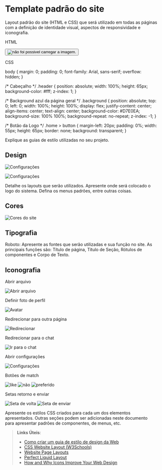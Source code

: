 # Template padrão do site

Layout padrão do site (HTML e CSS) que será utilizado em todas as páginas com a definição de identidade visual, aspectos de responsividade e iconografia.

HTML

<body>
        <!-- CABEÇALHO -->
    <div class="header">
       <div class="home">
            <button>
            <img src="./Public/images/logo.png" alt="não foi possivel carregar a imagem.">
            </button>
        </div>
    </div>
   <!-- MATCHES -->
    <div class="background">
</body>

CSS

body {
    margin: 0;
    padding: 0;
    font-family: Arial, sans-serif;
    overflow: hidden;
  }
  
  /* Cabeçalho */
  .header {
    position: absolute;
    width: 100%;
    height: 65px;
    background-color: #fff;
    z-index: 1;
  }
  
  /* Background azul da página geral */
  .background {
    position: absolute;
    top: 0;
    left: 0;
    width: 100%;
    height: 100%;
    display: flex;
    justify-content: center;
    align-items: center;
    text-align: center;
    background-color: #D7E0EA;
    background-size: 100% 100%;
    background-repeat: no-repeat;
    z-index: -1;
  }

  /* Botão da Logo */
  .home > button {
    margin-left: 20px;
    padding: 0%;
    width: 55px;
    height: 65px;
    border: none;
    background: transparent;
}


Explique as guias de estilo utilizadas no seu projeto.

## Design
![Configurações](img/layoult.png)

![Configurações](img/chatlayoult.png)

Detalhe os layouts que serão utilizados. Apresente onde será colocado o logo do sistema. Defina os menus padrões, entre outras coisas.


## Cores

![Cores do site](img/AdobeColor-Petting.jpeg)


## Tipografia

Roboto: 
Apresente as fontes que serão utilizadas e sua função no site. As principais funções são: Título de página, Título de Seção, Rótulos de componentes e Corpo de Texto.


## Iconografia
Abrir arquivo

![Abrir arquivo](img/abrir.png)

Definir foto de perfil

![Avatar](img/avatar.png)

Redirecionar para outra página

![Redirecionar](img/botaoazul.jpeg)

Redirecionar para o chat

![Ir para o chat](img/chat.png)

Abrir configurações

![Configurações](img/engrenagem.png)

Botões de match

![like](img/iconheart.png)
![não](img/iconcircle.png)
![preferido](img/iconstar.png)


Setas retorno e enviar

![Seta de volta](img/returnButton.png)
![Seta de enviar](img/sendButton.png)


Apresente os estilos CSS criados para cada um dos elementos apresentados.
Outras seções podem ser adicionadas neste documento para apresentar padrões de componentes, de menus, etc.


> **Links Úteis**:
>
> -  [Como criar um guia de estilo de design da Web](https://edrodrigues.com.br/blog/como-criar-um-guia-de-estilo-de-design-da-web/#)
> - [CSS Website Layout (W3Schools)](https://www.w3schools.com/css/css_website_layout.asp)
> - [Website Page Layouts](http://www.cellbiol.com/bioinformatics_web_development/chapter-3-your-first-web-page-learning-html-and-css/website-page-layouts/)
> - [Perfect Liquid Layout](https://matthewjamestaylor.com/perfect-liquid-layouts)
> - [How and Why Icons Improve Your Web Design](https://usabilla.com/blog/how-and-why-icons-improve-you-web-design/)
